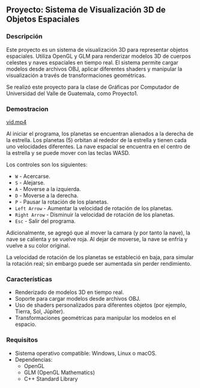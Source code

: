 ## Proyecto: Sistema de Visualización 3D de Objetos Espaciales

### Descripción
Este proyecto es un sistema de visualización 3D para representar objetos espaciales. Utiliza OpenGL y GLM para renderizar modelos 3D de cuerpos celestes y naves espaciales en tiempo real. El sistema permite cargar modelos desde archivos OBJ, aplicar diferentes shaders y manipular la visualización a través de transformaciones geométricas.

Se realizó este proyecto para la clase de Gráficas por Computador de Universidad del Valle de Guatemala, como Proyecto1.

### Demostracion
[vid.mp4](noCodeFiles%2Fvid.mp4)

Al iniciar el programa, los planetas se encuentran alienados a la derecha de la estrella. Los planetas (5) orbitan al rededor de la estrella y tienen cada uno velocidades diferentes. La nave espacial se encuentra en el centro de la estrella y se puede mover con las teclas WASD.

Los controles son los siguientes:
- `W` - Acercarse.
- `S` - Alejarse.
- `A` - Moverse a la izquierda.
- `D` - Moverse a la derecha.
- `P` - Pausar la rotación de los planetas.
- `Left Arrow` - Aumentar la velocidad de rotación de los planetas. 
- `Right Arrow` - Disminuir la velocidad de rotación de los planetas.
- `Esc` - Salir del programa.

Adicionalmente, se agregó que al mover la camara (y por tanto la nave), la nave se calienta y se vuelve roja. Al dejar de moverse, la nave se enfría y vuelve a su color original.

La velocidad de rotación de los planetas se estableció en baja, para simular la rotación real; sin embargo puede ser aumentada sin perder rendimiento. 
### Características
- Renderizado de modelos 3D en tiempo real.
- Soporte para cargar modelos desde archivos OBJ.
- Uso de shaders personalizados para diferentes objetos (por ejemplo, Tierra, Sol, Júpiter).
- Transformaciones geométricas para manipular los modelos en el espacio.

### Requisitos
- Sistema operativo compatible: Windows, Linux o macOS.
- Dependencias:
    - OpenGL
    - GLM (OpenGL Mathematics)
    - C++ Standard Library
